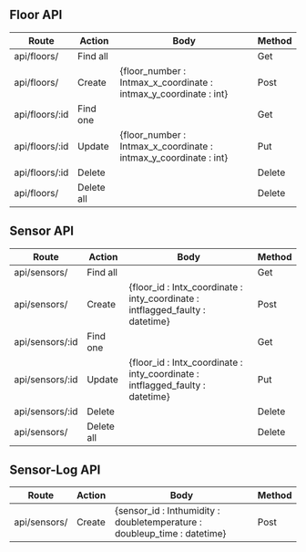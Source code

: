 ## Floor API

| **Route** | **Action** | **Body** | **Method** |
| --- | --- | --- | --- |
| api/floors/ | Find all | | Get |
| api/floors/ | Create | {floor\_number : Intmax\_x\_coordinate : intmax\_y\_coordinate : int} | Post |
| api/floors/:id | Find one | | Get |
| api/floors/:id | Update | {floor\_number : Intmax\_x\_coordinate : intmax\_y\_coordinate : int} | Put |
| api/floors/:id | Delete | | Delete |
| api/floors/ | Delete all | | Delete |

##

## Sensor API

| **Route** | **Action** | **Body** | **Method** |
| --- | --- | --- | --- |
| api/sensors/ | Find all | | Get |
| api/sensors/ | Create | {floor\_id : Intx\_coordinate : inty\_coordinate : intflagged\_faulty : datetime} | Post |
| api/sensors/:id | Find one | | Get |
| api/sensors/:id | Update | {floor\_id : Intx\_coordinate : inty\_coordinate : intflagged\_faulty : datetime} | Put |
| api/sensors/:id | Delete | | Delete |
| api/sensors/ | Delete all | | Delete |

##

## Sensor-Log API

| **Route** | **Action** | **Body** | **Method** |
| --- | --- | --- | --- |
| api/sensors/ | Create | {sensor\_id : Inthumidity : doubletemperature : doubleup\_time : datetime} | Post |
